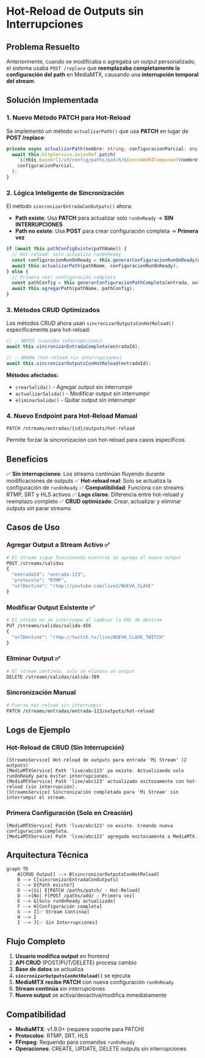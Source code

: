 # Hot-Reload de Outputs sin Interrupciones

## Problema Resuelto

Anteriormente, cuando se modificaba o agregaba un output personalizado, el sistema usaba `POST /replace` que **reemplazaba completamente la configuración del path** en MediaMTX, causando una **interrupción temporal del stream**.

## Solución Implementada

### 1. Nuevo Método PATCH para Hot-Reload

Se implementó un método `actualizarPath()` que usa **PATCH** en lugar de **POST /replace**:

```typescript
private async actualizarPath(nombre: string, configuracionParcial: any): Promise<void> {
  await this.httpService.axiosRef.patch(
    `${this.baseUrl}/v3/config/paths/patch/${encodeURIComponent(nombre)}`,
    configuracionParcial,
  );
}
```

### 2. Lógica Inteligente de Sincronización

El método `sincronizarEntradaConOutputs()` ahora:

- **Path existe**: Usa **PATCH** para actualizar solo `runOnReady` → **SIN INTERRUPCIONES**
- **Path no existe**: Usa **POST** para crear configuración completa → **Primera vez**

```typescript
if (await this.pathConfigExiste(pathName)) {
  // Hot-reload: solo actualiza runOnReady
  const configuracionRunOnReady = this.generarConfiguracionRunOnReady(entrada, outputs);
  await this.actualizarPath(pathName, configuracionRunOnReady);
} else {
  // Primera vez: configuración completa
  const pathConfig = this.generarConfiguracionPathCompleta(entrada, outputs);
  await this.agregarPath(pathName, pathConfig);
}
```

### 3. Métodos CRUD Optimizados

Los métodos CRUD ahora usan `sincronizarOutputsConHotReload()` específicamente para hot-reload:

```typescript
// ✅ ANTES (causaba interrupciones)
await this.sincronizarEntradaCompleta(entradaId);

// ✅ AHORA (hot-reload sin interrupciones)
await this.sincronizarOutputsConHotReload(entradaId);
```

**Métodos afectados:**
- `crearSalida()` - Agregar output sin interrumpir
- `actualizarSalida()` - Modificar output sin interrumpir  
- `eliminarSalida()` - Quitar output sin interrumpir

### 4. Nuevo Endpoint para Hot-Reload Manual

```http
PATCH /streams/entradas/{id}/outputs/hot-reload
```

Permite forzar la sincronización con hot-reload para casos específicos.

## Beneficios

✅ **Sin interrupciones**: Los streams continúan fluyendo durante modificaciones de outputs
✅ **Hot-reload real**: Solo se actualiza la configuración de `runOnReady`
✅ **Compatibilidad**: Funciona con streams RTMP, SRT y HLS activos
✅ **Logs claros**: Diferencia entre hot-reload y reemplazo completo
✅ **CRUD optimizado**: Crear, actualizar y eliminar outputs sin parar streams

## Casos de Uso

### Agregar Output a Stream Activo ✅
```bash
# El stream sigue funcionando mientras se agrega el nuevo output
POST /streams/salidas
{
  "entradaId": "entrada-123",
  "protocolo": "RTMP",
  "urlDestino": "rtmp://youtube.com/live2/NUEVA_CLAVE"
}
```

### Modificar Output Existente ✅
```bash
# El stream no se interrumpe al cambiar la URL de destino
PUT /streams/salidas/salida-456
{
  "urlDestino": "rtmp://twitch.tv/live/NUEVA_CLAVE_TWITCH"
}
```

### Eliminar Output ✅
```bash
# El stream continúa, solo se elimina un output
DELETE /streams/salidas/salida-789
```

### Sincronización Manual
```bash
# Fuerza hot-reload sin interrumpir
PATCH /streams/entradas/entrada-123/outputs/hot-reload
```

## Logs de Ejemplo

### Hot-Reload de CRUD (Sin Interrupción)
```
[StreamsService] Hot-reload de outputs para entrada 'Mi Stream' (2 outputs)
[MediaMTXService] Path 'live/abc123' ya existe. Actualizando solo runOnReady para evitar interrupciones.
[MediaMTXService] Path 'live/abc123' actualizado exitosamente con hot-reload (sin interrupción).
[StreamsService] Sincronización completada para 'Mi Stream' sin interrumpir el stream.
```

### Primera Configuración (Solo en Creación)
```
[MediaMTXService] Path 'live/abc123' no existe. Creando nueva configuración completa.
[MediaMTXService] Path 'live/abc123' agregado exitosamente a MediaMTX.
```

## Arquitectura Técnica

```mermaid
graph TD
    A[CRUD Output] --> B[sincronizarOutputsConHotReload]
    B --> C[sincronizarEntradaConOutputs]
    C --> D{Path existe?}
    D -->|Sí| E[PATCH /paths/patch/ - Hot-Reload]
    D -->|No| F[POST /paths/add/ - Primera vez]
    E --> G[Solo runOnReady actualizado]
    F --> H[Configuración completa]
    G --> I[✅ Stream Continúa]
    H --> I
    I --> J[✅ Sin Interrupciones]
```

## Flujo Completo

1. **Usuario modifica output** en frontend
2. **API CRUD** (POST/PUT/DELETE) procesa cambio
3. **Base de datos** se actualiza
4. **`sincronizarOutputsConHotReload()`** se ejecuta
5. **MediaMTX recibe PATCH** con nueva configuración `runOnReady`
6. **Stream continúa** sin interrupciones
7. **Nuevo output** se activa/desactiva/modifica inmediatamente

## Compatibilidad

- **MediaMTX**: v1.9.0+ (requiere soporte para PATCH)
- **Protocolos**: RTMP, SRT, HLS
- **FFmpeg**: Requerido para comandos `runOnReady`
- **Operaciones**: CREATE, UPDATE, DELETE outputs sin interrupciones